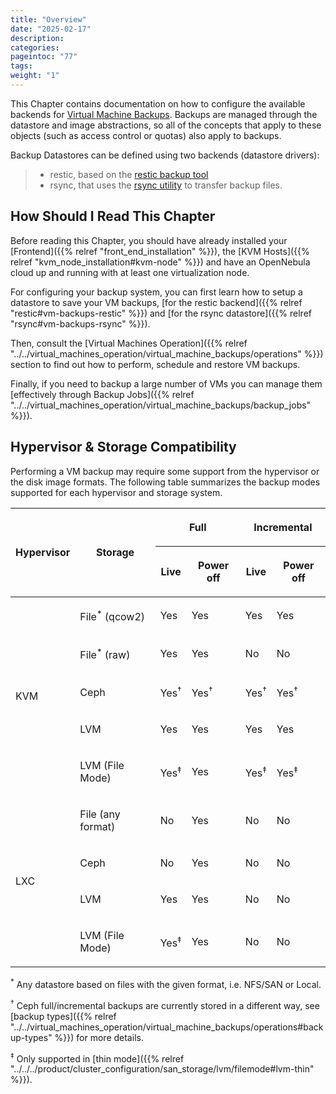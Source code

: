 ```yaml
---
title: "Overview"
date: "2025-02-17"
description:
categories:
pageintoc: "77"
tags:
weight: "1"
---
```


<a id="vm-backups-overview"></a>

<!--# Overview -->

This Chapter contains documentation on how to configure the available backends for [Virtual Machine Backups](../../virtual_machines_operation/virtual_machine_backups/). Backups are managed through the datastore and image abstractions, so all of the concepts that apply to these objects (such as access control or quotas) also apply to backups.

Backup Datastores can be defined using two backends (datastore drivers):

> - restic, based on the [restic backup tool](https://restic.net/)
> - rsync, that uses the [rsync utility](https://rsync.samba.org/) to transfer backup files.

## How Should I Read This Chapter

Before reading this Chapter, you should have already installed your [Frontend]({{% relref "front_end_installation" %}}), the [KVM Hosts]({{% relref "kvm_node_installation#kvm-node" %}}) and have an OpenNebula cloud up and running with at least one virtualization node.

For configuring your backup system, you can first learn how to setup a datastore to save your VM backups, [for the restic backend]({{% relref "restic#vm-backups-restic" %}}) and [for the rsync datastore]({{% relref "rsync#vm-backups-rsync" %}}).

Then, consult the [Virtual Machines Operation]({{% relref "../../virtual_machines_operation/virtual_machine_backups/operations" %}}) section to find out how to perform, schedule and restore VM backups.

Finally, if you need to backup a large number of VMs you can manage them [effectively through Backup Jobs]({{% relref "../../virtual_machines_operation/virtual_machine_backups/backup_jobs" %}}).

## Hypervisor & Storage Compatibility

Performing a VM backup may require some support from the hypervisor or the disk image formats. The following table summarizes the backup modes supported for each hypervisor and storage system.

<!-- Markdown doesn't support merged cells in tables, so as a temporary workaround these are inserted in HTML -->

<table class="docutils align-default">
<thead>
<tr class="row-odd">
    <th class="head" rowspan="2"><p>Hypervisor</p></th>
    <th class="head" rowspan="2"><p>Storage</p></th>
    <th class="head" colspan="2"><p>Full</p></th>
    <th class="head" colspan="2"><p>Incremental</p></th>
</tr>
<tr class="row-even">
    <th class="head"><p>Live</p></th>
    <th class="head"><p>Power off</p></th>
    <th class="head"><p>Live</p></th>
    <th class="head"><p>Power off</p></th>
</tr>
</thead>
<tbody>
<tr class="row-odd">
    <td rowspan="5"><p>KVM</p></td>
    <td><p>File<sup>*</sup> (qcow2)</p></td>
    <td><p>Yes</p></td>
    <td><p>Yes</p></td>
    <td><p>Yes</p></td>
    <td><p>Yes</p></td>
</tr>
<tr class="row-even">
    <td><p>File<sup>*</sup> (raw)</p></td>
    <td><p>Yes</p></td>
    <td><p>Yes</p></td>
    <td><p>No</p></td>
    <td><p>No</p></td>
</tr>
<tr class="row-odd">
    <td><p>Ceph</p></td>
    <td><p>Yes<sup>†</sup></p></td>
    <td><p>Yes<sup>†</sup>
    <td><p>Yes<sup>†</sup>
    <td><p>Yes<sup>†</sup>
</tr>
<tr class="row-even">
    <td><p>LVM</p></td>
    <td><p>Yes</p></td>
    <td><p>Yes</p></td>
    <td><p>Yes</p></td>
    <td><p>Yes</p></td>
</tr>
<tr class="row-odd">
    <td><p>LVM (File Mode)</p></td>
    <td><p>Yes<sup>‡</sup></p></td>
    <td><p>Yes</p></td>
    <td><p>Yes<sup>‡</sup></p></td>
    <td><p>Yes<sup>‡</sup></p></td>
</tr>
<tr class="row-even">
    <td rowspan="4"><p>LXC</p></td>
    <td><p>File (any format)</p></td>
    <td><p>No</p></td>
    <td><p>Yes</p></td>
    <td><p>No</p></td>
    <td><p>No</p></td>
</tr>
<tr class="row-odd">
    <td><p>Ceph</p></td>
    <td><p>No</p></td>
    <td><p>Yes</p></td>
    <td><p>No</p></td>
    <td><p>No</p></td>
</tr>
<tr class="row-even">
    <td><p>LVM</p></td>
    <td><p>Yes</p></td>
    <td><p>Yes</p></td>
    <td><p>No</p></td>
    <td><p>No</p></td>
</tr>
<tr class="row-odd">
    <td><p>LVM (File Mode)</p></td>
    <td><p>Yes<sup>‡</sup></p></td>
    <td><p>Yes</p></td>
    <td><p>No</p></td>
    <td><p>No</p></td>
</tr>
</tbody>
</table>

<sup>\*</sup> Any datastore based on files with the given format, i.e. NFS/SAN or Local.

<sup>†</sup> Ceph full/incremental backups are currently stored in a different way, see [backup types]({{% relref "../../virtual_machines_operation/virtual_machine_backups/operations#backup-types" %}}) for more details.

<sup>‡</sup> Only supported in [thin mode]({{% relref "../../../product/cluster_configuration/san_storage/lvm/filemode#lvm-thin" %}}).
